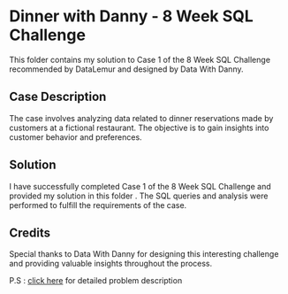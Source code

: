# Dinner with Danny - 8 Week SQL Challenge

This folder contains my solution to Case 1 of the 8 Week SQL Challenge recommended by  DataLemur and designed by Data With Danny.

## Case Description

The case involves analyzing data related to dinner reservations made by customers at a fictional restaurant. The objective is to gain insights into customer behavior and preferences.

## Solution

I have successfully completed Case 1 of the 8 Week SQL Challenge and provided my solution in this folder . The SQL queries and analysis were performed to fulfill the requirements of the case.

## Credits

Special thanks to Data With Danny for designing this interesting challenge and providing valuable insights throughout the process.


P.S : [click here](https://8weeksqlchallenge.com/case-study-1/) for detailed problem description 
